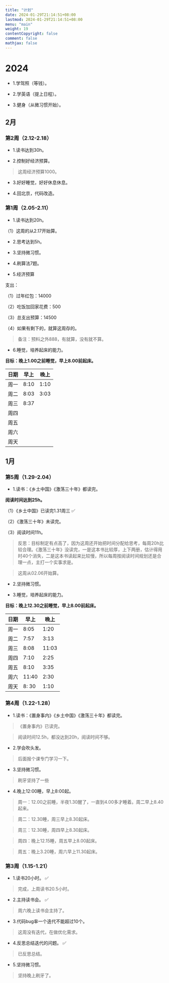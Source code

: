 ```yaml
---
title: "计划"
date: 2024-01-29T21:14:51+08:00
lastmod: 2024-01-29T21:14:51+08:00
menu: "main"
weight: 19
contentCopyright: false
comment: false
mathjax: false
---
```


# 2024

- 1.学驾照（等钱）。

- 2.学英语（提上日程）。

- 3.健身（从微习惯开始）。

## 2月

### 第2周（2.12-2.18）

- 1.读书达到30h。

- 2.控制好经济预算。

>这周经济预算1000。

- 3.好好睡觉，好好休息休息。

- 4.回北京，代码改造。

### 第1周（2.05-2.11）

- 1.读书达到20h。

（1）这周的从2.17开始算。

- 2.思考达到5h。

- 3.坚持微习惯。

- 4.刷算法7题。

- 5.经济预算

支出：

（1）过年红包：14000

（2）吃饭加回家花费：500

（3）总支出预算：14500

（4）如果有剩下的，就算这周存的。

>备注：预料之外888，有就算，没有就不算。

- 6.睡觉，培养起床的能力。

**目标：晚上1.00之前睡觉，早上8.00前起床。**

| 日期 | 早上 | 晚上 |
| --- | --- |--- |
| 周一 | 8:10 | 1:10 |
| 周二 | 8:03 | 3:03 | 
| 周三 | 8:37 | |
| 周四 | | |
| 周五 | | |
| 周六 | | |
| 周天 | | |

## 1月

### 第5周（1.29-2.04）

- 1.读书：《乡土中国》《激荡三十年》都读完。

**阅读时间达到25h。**

（1）《乡土中国》已读完1.31周三 ✅

（2）《激荡三十年》未读完。

（3）阅读时间11h。

>反思：目标制定有点高了，因为这周还开始把时间分配给思考，每周20h比较合理。《激荡三十年》没读完，一是这本书比较厚，上下两册，估计得用时40个消失，二是这本书读起来比较慢，所以每周按阅读时间规划还是合理一点，主打一个实事求是。

>这周从02.06开始算。

- 2.坚持微习惯。

- 3.睡觉，培养起床的能力。

**目标：晚上12.30之前睡觉，早上8.00前起床。**

| 日期 | 早上 | 晚上 |
| --- | --- |--- |
| 周一 | 8:05 | 1:20 |
| 周二 | 7:57 | 3:13 | 
| 周三 | 8:08 | 11:03 |
| 周四 | 7:10 | 2:25 |
| 周五 | 8:10 | 3:35|
| 周六 | 11:40 | 2:30 |
| 周天 | 8: 30 |  1:10 |

### 第4周（1.22-1.28）

- 1.读书：《置身事内》《乡土中国》《激荡三十年》都读完。

>《置身事内》已读完。

>阅读时间12.5h，都没达到20h，阅读时间不够。

- 2.学会吹头发。

>后面报个课专门学习一下。

- 3.坚持微习惯。

>刷牙坚持了一些

- 4.晚上12:00睡，早上8:00起。

>周一：12.00之前睡，半夜1.30醒了，一直到4.00多才睡着。周二早上8.40起来。

>周二：12.30睡，周三早上8.30起床。

>周三：12.30睡，周四早上8.30起床。

>周四：晚上12.15睡，周五早上8.00起床。

>周五：晚上3.20睡，周六早上11.30起床。

### 第3周（1.15-1.21）

- 1.读书20小时。 ✅

>完成，上周读书20.5小时。

- 2.主持读书会。 ✅

>周六晚上读书会主持了。

- 3.代码bug率一个迭代不能超过10个。

>这周没有迭代，在做优化需求。

- 4.反思总结迭代的问题。 ✅

>已反思总结。

- 5.坚持微习惯。

>坚持晚上刷牙了。
